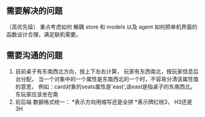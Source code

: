 ## 需要解决的问题
（高优先级）
重点考虑如何 解耦 store 和 models 以及 agent
如何把单机界面的函数设计合理，满足联机需要。


## 需要沟通的问题
1. 目前桌子有东南西北方向，按上下左右计算，
玩家有东西南北，按玩家信息后台分配，
当一个对象中的一个属性是东南西北的一个时，不容易分清该属性值的意思，
例如：card对象的seats属性是'east',该east是指桌子的东南西北。
     东玩家应该坐在南
2. 前后端 数据格式统一：
 *表示方向用缩写还是全拼
 *表示牌红桃3， H3还是3H 
 